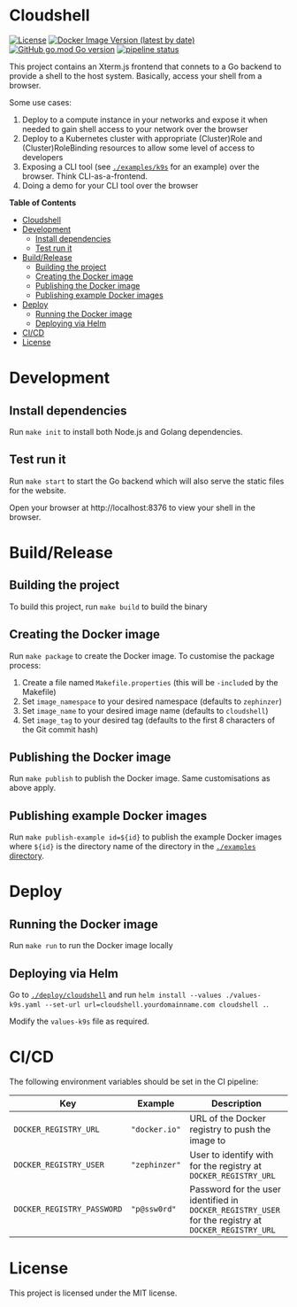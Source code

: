 # Cloudshell

[![License](https://img.shields.io/github/license/zephinzer/cloudshell)](https://github.com/zephinzer/cloudshell/blob/master/LICENSE)
[![Docker Image Version (latest by date)](https://img.shields.io/docker/v/zephinzer/cloudshell)](https://hub.docker.com/r/zephinzer/cloudshell)
[![GitHub go.mod Go version](https://img.shields.io/github/go-mod/go-version/zephinzer/cloudshell)](https://github.com/zephinzer/cloudshell)
[![pipeline status](https://gitlab.com/zephinzer/cloudshell/badges/master/pipeline.svg)](https://gitlab.com/zephinzer/cloudshell/-/commits/master)

This project contains an Xterm.js frontend that connets to a Go backend to provide a shell to the host system. Basically, access your shell from a browser.

Some use cases:

1. Deploy to a compute instance in your networks and expose it when needed to gain shell access to your network over the browser
2. Deploy to a Kubernetes cluster with appropriate (Cluster)Role and (Cluster)RoleBinding resources to allow some level of access to developers
3. Exposing a CLI tool (see [`./examples/k9s`](./examples/k9s) for an example) over the browser. Think CLI-as-a-frontend.
4. Doing a demo for your CLI tool over the browser

**Table of Contents**

- [Cloudshell](#cloudshell)
- [Development](#development)
  - [Install dependencies](#install-dependencies)
  - [Test run it](#test-run-it)
- [Build/Release](#buildrelease)
  - [Building the project](#building-the-project)
  - [Creating the Docker image](#creating-the-docker-image)
  - [Publishing the Docker image](#publishing-the-docker-image)
  - [Publishing example Docker images](#publishing-example-docker-images)
- [Deploy](#deploy)
  - [Running the Docker image](#running-the-docker-image)
  - [Deploying via Helm](#deploying-via-helm)
- [CI/CD](#cicd)
- [License](#license)

# Development

## Install dependencies

Run `make init` to install both Node.js and Golang dependencies.

## Test run it

Run `make start` to start the Go backend which will also serve the static files for the website.

Open your browser at http://localhost:8376 to view your shell in the browser.

# Build/Release

## Building the project

To build this project, run `make build` to build the binary

## Creating the Docker image

Run `make package` to create the Docker image. To customise the package process:

1. Create a file named `Makefile.properties` (this will be `-include`d by the Makefile)
2. Set `image_namespace` to your desired namespace (defaults to `zephinzer`)
3. Set `image_name` to your desired image name (defaults to `cloudshell`)
4. Set `image_tag` to your desired tag (defaults to the first 8 characters of the Git commit hash)

## Publishing the Docker image

Run `make publish` to publish the Docker image. Same customisations as above apply.

## Publishing example Docker images

Run `make publish-example id=${id}` to publish the example Docker images where `${id}` is the directory name of the directory in the [`./examples` directory](./examples).

# Deploy

## Running the Docker image

Run `make run` to run the Docker image locally

## Deploying via Helm

Go to [`./deploy/cloudshell`](./deploy/cloudshell) and run `helm install --values ./values-k9s.yaml --set-url url=cloudshell.yourdomainname.com cloudshell .`.

Modify the `values-k9s` file as required.

# CI/CD

The following environment variables should be set in the CI pipeline:

| Key | Example | Description |
| --- | --- | --- |
| `DOCKER_REGISTRY_URL` | `"docker.io"` | URL of the Docker registry to push the image to |
| `DOCKER_REGISTRY_USER` | `"zephinzer"` | User to identify with for the registry at `DOCKER_REGISTRY_URL` |
| `DOCKER_REGISTRY_PASSWORD` | `"p@ssw0rd"` | Password for the user identified in `DOCKER_REGISTRY_USER` for the registry at `DOCKER_REGISTRY_URL` |

# License

This project is licensed under the MIT license.
